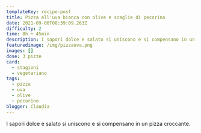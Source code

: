 ```yaml
---
templateKey: recipe-post
title: Pizza all'uva bianca con olive e scaglie di pecorino
date: 2021-09-06T08:39:09.263Z
difficulty: 2
time: 8h + 45min
description: I sapori dolce e salato si uniscono e si compensano in un pizza croccante.
featuredimage: /img/pizzauva.png
images: []
dose: 3 pizze
card:
  - stagioni
  - vegetariano
tags:
  - pizza
  - uva
  - olive
  - pecorino
blogger: Claudia
---
```

I sapori dolce e salato si uniscono e si compensano in un pizza croccante.
